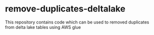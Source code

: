 # remove-duplicates-deltalake
This repository contains code which can be used to removed duplicates from delta lake tables using AWS glue
